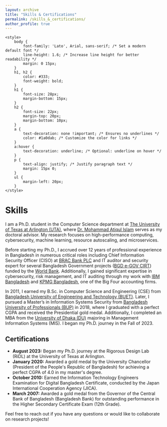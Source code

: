 ```yaml
---
layout: archive
title: "Skills & Certifications"
permalink: /skills_&_certifications/
author_profile: true
---
```


<html lang="en">
<head>
    <meta charset="UTF-8">
    <meta name="viewport" content="width=device-width, initial-scale=1.0">
    
    <style>
        body {
            font-family: 'Lato', Arial, sans-serif; /* Set a modern default font */
            line-height: 1.6; /* Increase line height for better readability */
            margin: 0 15px;
        }
        h1, h2 {
            color: #333;
            font-weight: bold;
        }
        h1 {
            font-size: 28px;
            margin-bottom: 15px;
        }
        h2 {
            font-size: 22px;
            margin-top: 20px;
            margin-bottom: 10px;
        }
        a {
            text-decoration: none !important; /* Ensures no underlines */
            color: #1a0dab; /* Customize the color for links */
        }
        a:hover {
            text-decoration: underline; /* Optional: underline on hover */
        }
        p {
            text-align: justify; /* Justify paragraph text */
            margin: 15px 0;
        }
        ul {
            margin-left: 20px;
        }
    </style>
</head>
<body>

<h1>Skills</h1>
<p>I am a Ph.D. student in the Computer Science department at <a href="https://www.uta.edu/academics/schools-colleges/engineering/academics/departments/cse/">The University of Texas at Arlington (UTA)</a>, where <a href="https://crystal.uta.edu/~mislam/">Dr. Mohammad Atiqul Islam</a> serves as my doctoral advisor. My research focuses on high-performance computing, cybersecurity, machine learning, resource autoscaling, and microservices.</p>

<p>Before starting my Ph.D., I accrued over 12 years of professional experience in Bangladesh in numerous critical roles including Chief Information Security Officer (CISO) at <a href="https://www.bracbank.com/en/">BRAC Bank PLC</a> and IT auditor and security expert for several Bangladesh Government projects (<a href="https://www.cirt.gov.bd/">BGD e-GOV CIRT</a>) funded by the <a href="https://www.worldbank.org/">World Bank</a>. Additionally, I gained significant expertise in cybersecurity, risk management, and IT auditing through my work with <a href="https://www.ibm.com/us-en/">IBM Bangladesh</a> and <a href="https://kpmg.com/bd/en/home.html/">KPMG Bangladesh</a>, one of the Big Four accounting firms.</p>

<p>In 2011, I earned my B.Sc. in Computer Science and Engineering (CSE) from <a href="https://cse.buet.ac.bd/">Bangladesh University of Engineering and Technology (BUET)</a>. Later, I pursued a Master’s in Information Systems Security from <a href="https://bup.edu.bd/academics/academic_details/464">Bangladesh University of Professionals (BUP)</a> in 2018, where I graduated with a perfect CGPA and received the Presidential gold medal. Additionally, I completed an MBA from the <a href="https://www.fbs-du.com/mis.php">University of Dhaka (DU)</a> majoring in Management Information Systems (MIS). I began my Ph.D. journey in the Fall of 2023.</p>

<h2>Certifications</h2>

<ul>
    <li><strong>August 2023:</strong> Began my Ph.D. journey at the Rigorous Design Lab (RiDL) at the University of Texas at Arlington.</li>
    <li><strong>January 2020:</strong> Awarded a gold medal by the University Chancellor (President of the People's Republic of Bangladesh) for achieving a perfect CGPA of 4.0 in my master's degree.</li>
    <li><strong>October 2010:</strong> Earned the Information Technology Engineers Examination for Digital Bangladesh Certificate, conducted by the Japan International Cooperation Agency (JICA).</li>
    <li><strong>March 2007:</strong> Awarded a gold medal from the Governor of the Central Bank of Bangladesh (Bangladesh Bank) for outstanding performance in the Higher Secondary Certificate Exam (12th Grade).</li>
</ul>

<p>Feel free to reach out if you have any questions or would like to collaborate on research projects!</p>

</body>
</html>
